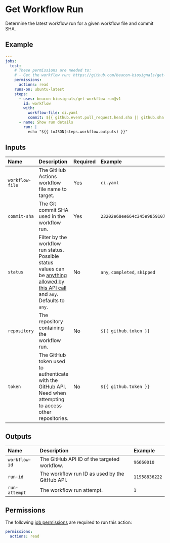 # Get Workflow Run

Determine the latest workflow run for a given workflow file and commit SHA.

## Example

```yaml
---
jobs:
  test:
    # These permissions are needed to:
    # - Get the workflow run: https://github.com/beacon-biosignals/get-workflow-run#permissions
    permissions:
      actions: read
    runs-on: ubuntu-latest
    steps:
      - uses: beacon-biosignals/get-workflow-run@v1
        id: workflow
        with:
          workflow-file: ci.yaml
          commit: ${{ github.event.pull_request.head.sha || github.sha }}
      - name: Show run details
        run: |
          echo "${{ toJSON(steps.workflow.outputs) }}"
```

## Inputs

| Name                 | Description | Required | Example |
|:---------------------|:------------|:---------|:--------|
| `workflow-file`      | The GitHub Actions workflow file name to target. | Yes | `ci.yaml` |
| `commit-sha`         | The Git commit SHA used in the workflow run.  | Yes | `23202e68ee664c345e985910770b7b9b873acfac` |
| `status`             | Filter by the workflow run status. Possible status values can be [anything allowed by this API call](https://docs.github.com/en/rest/actions/workflow-runs?apiVersion=2022-11-28#list-workflow-runs-for-a-repository) and `any`. Defaults to `any`. | No | `any`, `completed`, `skipped` |
| `repository`         | The repository containing the workflow run. | No | `${{ github.token }}` |
| `token`              | The GitHub token used to authenticate with the GitHub API. Need when attempting to access other repositories. | No | `${{ github.token }}` |

## Outputs

| Name          | Description | Example |
|:--------------|:------------|:--------|
| `workflow-id` | The GitHub API ID of the targeted workflow. | `96660010` |
| `run-id`      | The workflow run ID as used by the GitHub API. | `11958836222` |
| `run-attempt` | The workflow run attempt. | `1` |

## Permissions

The following [job permissions](https://docs.github.com/en/actions/using-jobs/assigning-permissions-to-jobs) are required to run this action:

```yaml
permissions:
  actions: read
```
